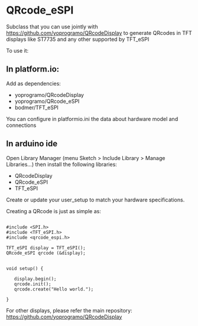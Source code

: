# QRcode_eSPI

Subclass that you can use jointly with https://github.com/yoprogramo/QRcodeDisplay to generate QRcodes in TFT displays like ST7735 and any other supported by TFT_eSPI

To use it:

## In platform.io: 

Add as dependencies:

 * yoprogramo/QRcodeDisplay
 * yoprogramo/QRcode_eSPI
 * bodmer/TFT_eSPI

You can configure in platformio.ini the data about hardware model and connections

 ## In arduino ide 
 
 Open Library Manager (menu Sketch > Include Library > Manage Libraries…) then install the following libraries:

 * QRcodeDisplay
 * QRcode_eSPI
 * TFT_eSPI

Create or update your user_setup to match your hardware specifications.

Creating a QRcode is just as simple as:

 ```

#include <SPI.h>
#include <TFT_eSPI.h>
#include <qrcode_espi.h>

TFT_eSPI display = TFT_eSPI();
QRcode_eSPI qrcode (&display);


void setup() {

    display.begin();
    qrcode.init();
    qrcode.create("Hello world.");

}

 ```

 For other displays, please refer the main repository: https://github.com/yoprogramo/QRcodeDisplay
